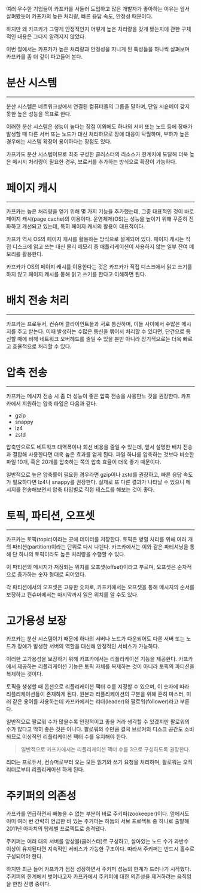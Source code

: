 여러 우수한 기업들이 카프카를 서둘러 도입하고 많은 개발자가 좋아하는 이유는 앞서 살펴봤듯이 카프카의 높은 처리량,
빠른 응답 속도, 안정성 때문이다. 

하지만 왜 카프카가 그렇게 안정적인지 어떻게 높은 처리량을 갖게 됐는지에 관한 구체적인 내용은 그다지 알려지지 않았다.

이번 절에서는 카프카가 높은 처리량과 안정성을 지니게 된 특성들을 하나씩 살펴보며 카프카를 좀 더 깊이 파고들어 본다.

# 분산 시스템

---
분산 시스템은 네트워크상에서 연결된 컴퓨터들의 그룹을 말하며, 단일 시슽메이 갖지 못한 높은 성능을 목표로 한다.

이러한 분산 시스템은 성능이 높다는 장점 이외에도 하나의 서버 또는 노드 등에 장애가 발생할 때 
다른 서버 또는 노드가 대신 처리하므로 장애 대응이 탁월하며, 부하가 높은 경우에는 시스템 확장이 용이하다는 장점도 있다.

카프카도 분산 시스템이므로 최초 구성한 클러스터의 리소스가 한계치에 도달해 더욱 높은 메시지 처리량이 필요한 경우,
브로커를 추가하는 방식으로 확장이 가능하다.

# 페이지 캐시

---
카프카는 높은 처리량을 얻기 위해 몇 가지 기능을 추가했는데, 그중 대표적인 것이 바로 페이지 캐시(page cache)의 이용이다.
운영체제(OS)는 성능을 높이기 위해 꾸준히 진화하고 개선되고 있는데, 특히 페이지 캐시의 활용이 대표적이다.

카프카 역시 OS의 페이지 캐시를 활용하는 방식으로 설계되어 있다. 페이지 캐시는 직접 디스크에 읽고 쓰는 대신 
물리 메모리 중 애플리케이션이 사용하지 않는 일부 잔여 메모리를 활용한다.

카프카가 OS의 페이지 캐시를 이용한다는 것은 카프카가 직접 디스크에서 읽고 쓰기를 하지 않고 페이지 캐시를 통해 읽고 쓰기를 한다고 이해하면 된다.

# 배치 전송 처리

---
카프카는 프로듀서, 컨슈머 클라이언트들과 서로 통신하며, 이들 사이에서 수많은 메시지를 주고 받는다.
이때 발생하는 수많은 통신을 묶어서 처리할 수 있다면, 단건으로 통신할 때에 비해 네트워크 오버헤드를 줄일 수 있을 뿐만 아니라 장기적으로는 더욱 빠르고 효율적으로 처리할 수 있다.

# 압축 전송

---
카프카는 메시지 전송 시 좀 더 성능이 좋은 압축 전송을 사용한느 것을 권장한다. 카프카에서 지원하는 압축 타입은 다음과 같다.

* gzip
* snappy
* lz4
* zstd

압축만으로도 네트워크 대역폭이나 회선 비용을 줄일 수 있는데, 앞서 설명한 배치 전송과 결합해 사용한다면 더욱 높은 효과를 얻게 된다.
파일 하나를 압축하는 것보다 비슷한 파일 10개, 혹은 20개를 압축하는 쪽의 압축 효율이 더욱 좋기 때문이다.

일반적으로 높은 압축률이 필요한 경우라면 gzip이나 zstd를 권장하고, 빠른 응답 속도가 필요하다면 lz4나 snappy를 권장한다.
실제로 또 다른 결과가 나타날 수 있으니 메시지를 전송해보면서 압축 타입별로 직접 테스트를 해보는 것이 좋다.

# 토픽, 파티션, 오프셋

---
카프카는 토픽(topic)이라는 곳에 데이터를 저장한다. 토픽은 병렬 처리를 위해 여러 개의 파티션(partition)이라는 단위로 다시 나뉜다.
카프카에서는 이와 같은 파티셔닝을 통해 단 하나의 토픽이라도 높은 처리량을 수행할 수 있다.

이 파티션의 메시지가 저장되는 위치를 오프셋(offset)이라고 부르며, 오프셋은 순차적으로 증가하는 숫자 형태로 되어있다.

각 파티션에서의 오프셋은 고유한 숫자로, 카프카에서는 오프셋을 통해 메시지의 순서를 보장하고 컨슈머에서는 마지막까지 읽은 위치를 알 수도 있다.

# 고가용성 보장
카프카는 분산 시스템이기 때문에 하나의 서버나 노드가 다운되어도 다른 서버 또는 노드가 장애가 발생한 서버의 역할을 대신해 안정적인 서비스가 가능하다.

이러한 고가용성을 보장하기 위해 카프카에서는 리플리케이션 기능을 제공한다.
카프카에서 제공하는 리플리케이션 기능은 토픽 자체를 복제하는 것이 아니라 토픽의 파티션을 복제하는 것이다.

토픽을 생성할 때 옵션으로 리플리케이션 팩터 수를 지정할 수 있으며, 이 숫자에 따라 리플리케이션들이 존재하게 된다.
원본과 리플리케이션의 구분을 위해 흔히 마스터, 미러 같은 용어를 사용하는데 카프카에서는 리더(leader)와 팔로워(follower)라고 부른다.

일반적으로 팔로워 수가 많을수록 안정적이고 좋을 거라 생각할 수 있겠지만 팔로워의 수가 많다고 딱히 좋은 것은 아니다.
팔로워의 수만큼 결국 브로커의 디스크 공간도 소비되므로 이상적인 리플리케이션 팩터 수를 유지해야 한다.

> 일반적으로 카프카에서는 리플리케이션 팩터 수를 3으로 구성하도록 권장한다.

리더는 프로듀서, 컨슈머로부터 오는 모든 읽기와 쓰기 요청을 처리하며, 팔로워는 오직 리더로부터 리플리케이션 하게 된다.

# 주키퍼의 의존성
카프카를 언급하면서 빼놓을 수 없는 부분이 바로 주키퍼(zookeeper)이다. 앞에서도 이미 여러 번 간략히 언급한 바 있는 주키퍼는 하둡의 서브 프로젝트 중 하나로 출발해 2011년 아파치의 탑레벨 프로젝트로 승격됐다.

주키퍼는 여러 대의 서버를 앙상블(클러스터)로 구성하고, 살아있는 노드 수가 과반수 이상이 유지된다면 지속적인 서비스가 가능한 구조이다.
따라서 주키퍼는 반드시 홀수로 구성되어야 한다.

하지만 최근 들어 카프카가 점점 성장하면서 주키퍼 성능의 한계가 드러나기 시작했다.
주키퍼의 한계에서 벗어나고자 카프카에서 주키퍼에 대한 의존성을 제거하려는 움직임을 한참 진행 중이다.